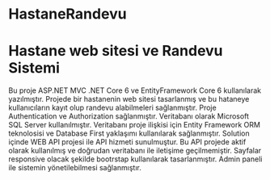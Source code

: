 # HastaneRandevu
# Hastane web sitesi ve Randevu Sistemi

Bu proje ASP.NET MVC .NET Core 6 ve EntityFramework Core 6 kullanılarak yazılmıştır. Projede bir hastanenin web sitesi tasarlanmış ve bu hataneye kullanıcıların kayıt olup randevu alabilmeleri sağlanmıştır. Proje Authentication ve Authorization sağlanmıştır. Veritabanı olarak Microsoft SQL Server kullanılmıştır. Veritabanı proje ilişkisi için Entity Framework ORM teknolosisi ve Database First yaklaşımı kullanılarak sağlanmıştır. Solution içinde WEB API projesi ile API hizmeti sunulmuştur. Bu API projede aktif olarak kullanılmış ve doğrudan veritabanı ile iletişime geçilmemiştir. Sayfalar responsive olacak şekilde bootrstap kullanılarak tasarlanmıştır. Admin paneli ile sistemin yönetilebilmesi sağlanmıştır.

